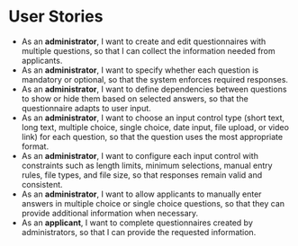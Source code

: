# User Stories

- As an **administrator**, I want to create and edit questionnaires with multiple questions, so that I can collect the information needed from applicants.
- As an **administrator**, I want to specify whether each question is mandatory or optional, so that the system enforces required responses.
- As an **administrator**, I want to define dependencies between questions to show or hide them based on selected answers, so that the questionnaire adapts to user input.
- As an **administrator**, I want to choose an input control type (short text, long text, multiple choice, single choice, date input, file upload, or video link) for each question, so that the question uses the most appropriate format.
- As an **administrator**, I want to configure each input control with constraints such as length limits, minimum selections, manual entry rules, file types, and file size, so that responses remain valid and consistent.
- As an **administrator**, I want to allow applicants to manually enter answers in multiple choice or single choice questions, so that they can provide additional information when necessary.
- As an **applicant**, I want to complete questionnaires created by administrators, so that I can provide the requested information.
